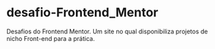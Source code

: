 # desafio-Frontend_Mentor
Desafios do Frontend Mentor. Um site no qual disponibiliza projetos de nicho Front-end para a prática.

